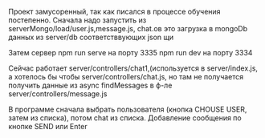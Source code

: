Проект замусоренный, так как писался в процессе обучения постепенно.
Сначала надо запустить из serverMongo/load/user.js,message.js, chat.ов
это загрузка в mongoDb данных из server/db соответстввующих json щи

Затем сервер npm run serve на порту 3335
npm run dev на порту 3334

Сейчас работает server/controllers/chat1,(используется в server/index.js,
а хотелось бы чтобы server/controllers/chat.js,
но там не получается получить данные из async findMessages в ф-ле server/controllers/message.js

В программе сначала выбрать пользователя (кнопка CHOUSE USER, затем из списка),
потом chat из списка.
Добавление сообщения по кнопке SEND или Enter
